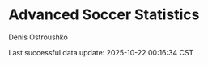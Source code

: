 # Advanced Soccer Statistics
Denis Ostroushko

<!-- gfm -->

Last successful data update: 2025-10-22 00:16:34 CST
